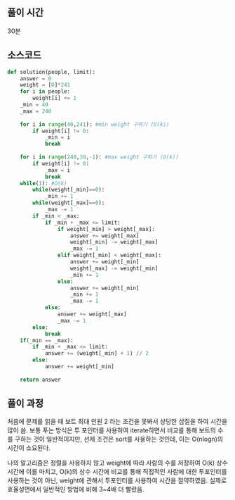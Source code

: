 ## 풀이 시간
30분

## 소스코드
```python
def solution(people, limit):
    answer = 0
    weight = [0]*241
    for i in people:
        weight[i] += 1
    _min = 40
    _max = 240
    
    for i in range(40,241): #min weight 구하기 (O(k))
        if weight[i] != 0:
            _min = i
            break
            
    for i in range(240,39,-1): #max weight 구하기 (O(k))
        if weight[i] != 0:
            _max = i
            break
    while(1): #O(k)
        while(weight[_min]==0):
            _min += 1
        while(weight[_max]==0):
            _max -= 1
        if _min < _max:
            if _min + _max <= limit:
                if weight[_min] > weight[_max]:
                    answer += weight[_max]
                    weight[_min] -= weight[_max]
                    _max -= 1
                elif weight[_min] < weight[_max]:
                    answer += weight[_min]
                    weight[_max] -= weight[_min]
                    _min += 1
                else:
                    answer += weight[_min]
                    _min += 1
                    _max -= 1
            else:
                answer += weight[_max]
                _max -= 1
        else:
            break
    if(_min == _max):
        if _min + _max <= limit:
            answer += (weight[_min] + 1) // 2
        else:
            answer += weight[_min]
                
    return answer

```

## 풀이 과정
처음에 문제를 읽을 때 보트 최대 인원 2 라는 조건을 못봐서 상당한 삽질을 하여 시간을 많이 씀.
보통 푸는 방식은 투 포인터를 사용하여 iterate하면서 비교를 통해 보트의 수를 구하는 것이 
일반적이지만, 선제 조건은 sort를 사용하는 것인데, 이는 O(nlogn)의 시간이 소요된다.

나의 알고리즘은 정렬을 사용하지 않고 weight에 따라 사람의 수를 저장하여 O(k) 상수 시간에
이를 마치고, O(k)의 상수 시간에 비교를 통해 직접적인 사람에 대한 투포인터를 사용하는 것이
아닌, weight에 관해서 투포인터를 사용하여 시간을 절약하였음.
실제로 효율성면에서 일반적인 방법에 비해 3~4배 더 빨랐음.